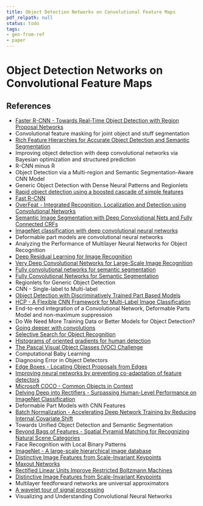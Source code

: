 ```yaml
---
title: Object Detection Networks on Convolutional Feature Maps
pdf_relpath: null
status: todo
tags:
- gen-from-ref
- paper
---
```


# Object Detection Networks on Convolutional Feature Maps

## References

- [Faster R-CNN - Towards Real-Time Object Detection with Region Proposal Networks](./faster-r-cnn-towards-real-time-object-detection-with-region-proposal-networks.md)
- Convolutional feature masking for joint object and stuff segmentation
- [Rich Feature Hierarchies for Accurate Object Detection and Semantic Segmentation](./rich-feature-hierarchies-for-accurate-object-detection-and-semantic-segmentation.md)
- Improving object detection with deep convolutional networks via Bayesian optimization and structured prediction
- R-CNN minus R
- Object Detection via a Multi-region and Semantic Segmentation-Aware CNN Model
- Generic Object Detection with Dense Neural Patterns and Regionlets
- [Rapid object detection using a boosted cascade of simple features](./rapid-object-detection-using-a-boosted-cascade-of-simple-features.md)
- [Fast R-CNN](./fast-r-cnn.md)
- [OverFeat - Integrated Recognition, Localization and Detection using Convolutional Networks](./overfeat-integrated-recognition-localization-and-detection-using-convolutional-networks.md)
- [Semantic Image Segmentation with Deep Convolutional Nets and Fully Connected CRFs](./semantic-image-segmentation-with-deep-convolutional-nets-and-fully-connected-crfs.md)
- [ImageNet classification with deep convolutional neural networks](./imagenet-classification-with-deep-convolutional-neural-networks.md)
- Deformable part models are convolutional neural networks
- Analyzing the Performance of Multilayer Neural Networks for Object Recognition
- [Deep Residual Learning for Image Recognition](./deep-residual-learning-for-image-recognition.md)
- [Very Deep Convolutional Networks for Large-Scale Image Recognition](./very-deep-convolutional-networks-for-large-scale-image-recognition.md)
- [Fully convolutional networks for semantic segmentation](./fully-convolutional-networks-for-semantic-segmentation.md)
- [Fully Convolutional Networks for Semantic Segmentation](./fully-convolutional-networks-for-semantic-segmentation.md)
- Regionlets for Generic Object Detection
- CNN - Single-label to Multi-label
- [Object Detection with Discriminatively Trained Part Based Models](./object-detection-with-discriminatively-trained-part-based-models.md)
- [HCP - A Flexible CNN Framework for Multi-Label Image Classification](./hcp-a-flexible-cnn-framework-for-multi-label-image-classification.md)
- End-to-end integration of a Convolutional Network, Deformable Parts Model and non-maximum suppression
- Do We Need More Training Data or Better Models for Object Detection?
- [Going deeper with convolutions](./going-deeper-with-convolutions.md)
- [Selective Search for Object Recognition](./selective-search-for-object-recognition.md)
- [Histograms of oriented gradients for human detection](./histograms-of-oriented-gradients-for-human-detection.md)
- [The Pascal Visual Object Classes (VOC) Challenge](./the-pascal-visual-object-classes-voc-challenge.md)
- Computational Baby Learning
- Diagnosing Error in Object Detectors
- [Edge Boxes - Locating Object Proposals from Edges](./edge-boxes-locating-object-proposals-from-edges.md)
- [Improving neural networks by preventing co-adaptation of feature detectors](./improving-neural-networks-by-preventing-co-adaptation-of-feature-detectors.md)
- [Microsoft COCO - Common Objects in Context](./microsoft-coco-common-objects-in-context.md)
- [Delving Deep into Rectifiers - Surpassing Human-Level Performance on ImageNet Classification](./delving-deep-into-rectifiers-surpassing-human-level-performance-on-imagenet-classification.md)
- Deformable Part Models with CNN Features
- [Batch Normalization - Accelerating Deep Network Training by Reducing Internal Covariate Shift](./batch-normalization-accelerating-deep-network-training-by-reducing-internal-covariate-shift.md)
- Towards Unified Object Detection and Semantic Segmentation
- [Beyond Bags of Features - Spatial Pyramid Matching for Recognizing Natural Scene Categories](./beyond-bags-of-features-spatial-pyramid-matching-for-recognizing-natural-scene-categories.md)
- Face Recognition with Local Binary Patterns
- [ImageNet - A large-scale hierarchical image database](./imagenet-a-large-scale-hierarchical-image-database.md)
- [Distinctive Image Features from Scale-Invariant Keypoints](./distinctive-image-features-from-scale-invariant-keypoints.md)
- [Maxout Networks](./maxout-networks.md)
- [Rectified Linear Units Improve Restricted Boltzmann Machines](./rectified-linear-units-improve-restricted-boltzmann-machines.md)
- [Distinctive Image Features from Scale-Invariant Keypoints](./distinctive-image-features-from-scale-invariant-keypoints.md)
- Multilayer feedforward networks are universal approximators
- [A wavelet tour of signal processing](./a-wavelet-tour-of-signal-processing.md)
- Visualizing and Understanding Convolutional Neural Networks
